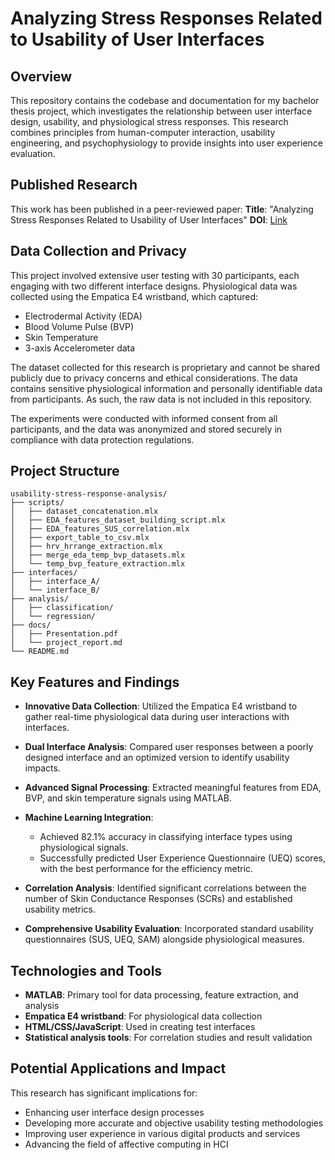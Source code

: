 # Analyzing Stress Responses Related to Usability of User Interfaces

## Overview

This repository contains the codebase and documentation for my bachelor thesis project, which investigates the relationship between user interface design, usability, and physiological stress responses. This research combines principles from human-computer interaction, usability engineering, and psychophysiology to provide insights into user experience evaluation.

## Published Research

This work has been published in a peer-reviewed paper:
**Title**: "Analyzing Stress Responses Related to Usability of User Interfaces"
**DOI**: [Link](https://doi.org/10.1145/3605390.3605399)

## Data Collection and Privacy

This project involved extensive user testing with 30 participants, each engaging with two different interface designs. Physiological data was collected using the Empatica E4 wristband, which captured:

- Electrodermal Activity (EDA)
- Blood Volume Pulse (BVP)
- Skin Temperature
- 3-axis Accelerometer data

The dataset collected for this research is proprietary and cannot be shared publicly due to privacy concerns and ethical considerations. The data contains sensitive physiological information and personally identifiable data from participants. As such, the raw data is not included in this repository.

The experiments were conducted with informed consent from all participants, and the data was anonymized and stored securely in compliance with data protection regulations.

## Project Structure

```
usability-stress-response-analysis/
├── scripts/
│   ├── dataset_concatenation.mlx
│   ├── EDA_features_dataset_building_script.mlx
│   ├── EDA_features_SUS_correlation.mlx
│   ├── export_table_to_csv.mlx
│   ├── hrv_hrrange_extraction.mlx
│   ├── merge_eda_temp_bvp_datasets.mlx
│   └── temp_bvp_feature_extraction.mlx
├── interfaces/
│   ├── interface_A/
│   └── interface_B/
├── analysis/
│   ├── classification/
│   └── regression/
├── docs/
│   ├── Presentation.pdf
│   └── project_report.md
└── README.md
```

## Key Features and Findings

- **Innovative Data Collection**: Utilized the Empatica E4 wristband to gather real-time physiological data during user interactions with interfaces.
- **Dual Interface Analysis**: Compared user responses between a poorly designed interface and an optimized version to identify usability impacts.
- **Advanced Signal Processing**: Extracted meaningful features from EDA, BVP, and skin temperature signals using MATLAB.
- **Machine Learning Integration**:
  - Achieved 82.1% accuracy in classifying interface types using physiological signals.
  - Successfully predicted User Experience Questionnaire (UEQ) scores, with the best performance for the efficiency metric.

- **Correlation Analysis**: Identified significant correlations between the number of Skin Conductance Responses (SCRs) and established usability metrics.
- **Comprehensive Usability Evaluation**: Incorporated standard usability questionnaires (SUS, UEQ, SAM) alongside physiological measures.

## Technologies and Tools

- **MATLAB**: Primary tool for data processing, feature extraction, and analysis
- **Empatica E4 wristband**: For physiological data collection
- **HTML/CSS/JavaScript**: Used in creating test interfaces
- **Statistical analysis tools**: For correlation studies and result validation

## Potential Applications and Impact
This research has significant implications for:
- Enhancing user interface design processes
- Developing more accurate and objective usability testing methodologies
- Improving user experience in various digital products and services
- Advancing the field of affective computing in HCI